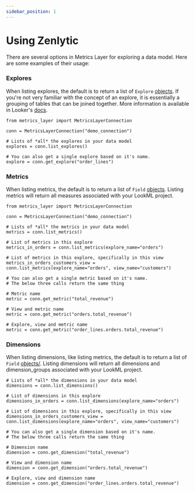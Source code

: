 ```yaml
---
sidebar_position: 1
---
```


# Using Zenlytic

There are several options in Metrics Layer for exploring a data model. Here are some examples of their usage:


### Explores

When listing explores, the default is to return a list of `Explore` [objects](../6_project/3_explore.md). If you're not very familiar with the concept of an explore, it is essentially a grouping of tables that can be joined together. More information is available in Looker's [docs](https://docs.looker.com/reference/explore-params/explore).

```
from metrics_layer import MetricsLayerConnection

conn = MetricsLayerConnection("demo_connection")

# Lists of *all* the explores in your data model
explores = conn.list_explores()

# You can also get a single explore based on it's name.
explore = conn.get_explore("order_lines")
```


### Metrics

When listing metrics, the default is to return a list of `Field` [objects](../6_project/5_field.md). Listing metrics will return all measures associated with your LookML project.

```
from metrics_layer import MetricsLayerConnection

conn = MetricsLayerConnection("demo_connection")

# Lists of *all* the metrics in your data model
metrics = conn.list_metrics()

# List of metrics in this explore
metrics_in_orders = conn.list_metrics(explore_name="orders")

# List of metrics in this explore, specifically in this view
metrics_in_orders_customers_view = conn.list_metrics(explore_name="orders", view_name="customers")

# You can also get a single metric based on it's name.
# The below three calls return the same thing

# Metric name
metric = conn.get_metric("total_revenue")

# View and metric name
metric = conn.get_metric("orders.total_revenue")

# Explore, view and metric name
metric = conn.get_metric("order_lines.orders.total_revenue")
```


### Dimensions

When listing dimensions, like listing metrics, the default is to return a list of `Field` [objects/](../6_project/5_field.md). Listing dimensions will return all dimensions and dimension_groups associated with your LookML project.

```
# Lists of *all* the dimensions in your data model
dimensions = conn.list_dimensions()

# List of dimensions in this explore
dimensions_in_orders = conn.list_dimensions(explore_name="orders")

# List of dimensions in this explore, specifically in this view
dimensions_in_orders_customers_view = conn.list_dimensions(explore_name="orders", view_name="customers")

# You can also get a single dimension based on it's name.
# The below three calls return the same thing

# Dimension name
dimension = conn.get_dimension("total_revenue")

# View and dimension name
dimension = conn.get_dimension("orders.total_revenue")

# Explore, view and dimension name
dimension = conn.get_dimension("order_lines.orders.total_revenue")
```